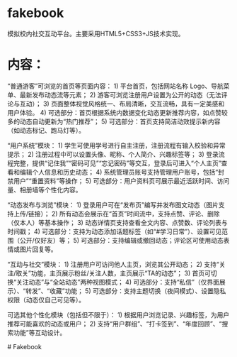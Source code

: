# fakebook
模拟校内社交互动平台。主要采用HTML5+CSS3+JS技术实现。

# 内容：
 “普通游客”可浏览的首页等页面内容：
    1)	平台首页，包括网站名称 Logo、导航菜单、最新发布动态流等元素；
    2)	游客可浏览注册用户设置为公开的动态（无法评论与互动）；
    3)	页面整体视觉风格统一、布局清晰，交互流畅，具有一定美感和用户体验。
    4)	可选部分：首页根据系统内数据变化动态更新推荐内容，如点赞较多的动态自动更新为“热门推荐”；
    5)	可选部分：首页支持简洁动效提示新内容（如动态标记、跑马灯等）。
    
 “用户系统”模块：
    1)	学生可使用学号进行自主注册，注册流程有输入校验和异常提示；
    2)	注册过程中可以设置头像、昵称、个人简介、兴趣标签等；
    3)	登录流程完整，提供“记住我”“密码可见”“忘记密码”等交互，登录后可进入“个人主页”查看和编辑个人信息和历史动态；
    4)	系统管理员账号支持管理用户账号，包括“封禁用户”“重置资料”等操作；
    5)	可选部分：用户资料页可展示最近活跃时间、访问量、相册墙等个性化内容。
    
 “动态发布与浏览”模块：
    1)	登录用户可在“发布页”编写并发布图文动态（图片支持上传/链接）；
    2)	所有动态会展示在“首页”时间流中，支持点赞、评论、删除（仅本人）等基本操作；
    3)	动态详情页支持查看全文内容、点赞数、评论列表与时间戳；
    4)	可选部分：支持为动态添加话题标签（如“#学习日常”）、设置可见范围（公开/仅好友）等；
    5)	可选部分：支持编辑或撤回动态；评论区可使用动态表情或图片回复等。
    
 “互动与社交”模块：
    1)	注册用户可访问他人主页，浏览其公开动态；
    2)	支持“关注/取关”功能，主页展示粉丝/关注人数，主页展示“TA的动态”；
    3)	首页可切换“关注动态”与“全站动态”两种视图模式；
    4)	可选部分：支持“私信”（仅界面展示）、“转发”、“收藏”功能；
    5)	可选部分：支持主题切换（夜间模式）、设置隐私权限（动态仅自己可见等）。
    
 可选其他个性化模块（包括但不限于）：
    1)	根据用户浏览记录、兴趣标签，为用户推荐可能喜欢的动态或用户；
    2)	支持“用户群组”、“打卡签到”、“年度回顾”、“搜索功能”等互动设计。
    
#   F a k e b o o k 
 
 
